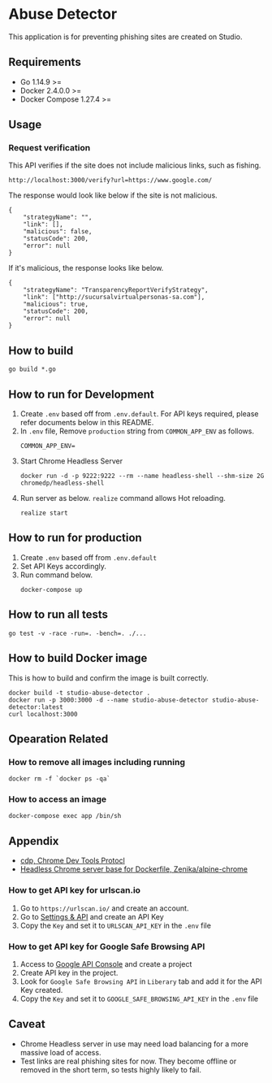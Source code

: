 # Abuse Detector
This application is for preventing phishing sites are created on Studio. 

## Requirements
- Go 1.14.9 >=
- Docker 2.4.0.0 >=
- Docker Compose 1.27.4 >=

## Usage
### Request verification
This API verifies if the site does not include malicious links, such as fishing.
```
http://localhost:3000/verify?url=https://www.google.com/
```
The response would look like below if the site is not malicious.
```
{
    "strategyName": "",
    "link": [],
    "malicious": false,
    "statusCode": 200,
    "error": null
}
```
If it's malicious, the response looks like below.
```
{
    "strategyName": "TransparencyReportVerifyStrategy",
    "link": ["http://sucursalvirtualpersonas-sa.com"],
    "malicious": true,
    "statusCode": 200,
    "error": null
}
```
## How to build
```shell script
go build *.go
```    
## How to run for Development
1. Create `.env` based off from `.env.default`. For API keys required, please refer documents below in this README. 
1. In `.env` file, Remove `production` string from `COMMON_APP_ENV` as follows.
    ```
    COMMON_APP_ENV=
    ```
1. Start Chrome Headless Server
    ```
    docker run -d -p 9222:9222 --rm --name headless-shell --shm-size 2G chromedp/headless-shell
    ```
1. Run server as below. `realize` command allows Hot reloading.
    ```shell script
    realize start
    ```

## How to run for production
1. Create `.env` based off from `.env.default`
1. Set API Keys accordingly.
1. Run command below.
    ```
    docker-compose up
    ```
   
## How to run all tests
```
go test -v -race -run=. -bench=. ./...
```   

## How to build Docker image
This is how to build and confirm the image is built correctly.
```
docker build -t studio-abuse-detector .
docker run -p 3000:3000 -d --name studio-abuse-detector studio-abuse-detector:latest
curl localhost:3000
```

## Opearation Related
### How to remove all images including running
```~~~~
docker rm -f `docker ps -qa`
```
### How to access an image
```
docker-compose exec app /bin/sh
```

## Appendix
- [cdp, Chrome Dev Tools Protocl](https://github.com/mafredri/cdp)
- [Headless Chrome server base for Dockerfile, Zenika/alpine-chrome](https://github.com/Zenika/alpine-chrome)

### How to get API key for urlscan.io
1. Go to `https://urlscan.io/` and create an account.
1. Go to [Settings & API](https://urlscan.io/user/profile/) and create an API Key
1. Copy the `Key` and set it to `URLSCAN_API_KEY` in the `.env` file

### How to get API key for Google Safe Browsing API
1. Access to [Google API Console](https://console.developers.google.com/) and create a project
1. Create API key in the project.
1. Look for `Google Safe Browsing API` in `Liberary` tab and add it for the API Key created.
1. Copy the `Key` and set it to `GOOGLE_SAFE_BROWSING_API_KEY` in the `.env` file

## Caveat
- Chrome Headless server in use may need load balancing for a more massive load of access.
- Test links are real phishing sites for now. They become offline or removed in the short term, so tests highly likely to fail.
